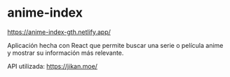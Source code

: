 # anime-index
https://anime-index-gth.netlify.app/

Aplicación hecha con React que permite buscar una serie o película anime y mostrar su información más relevante.

API utilizada: https://jikan.moe/